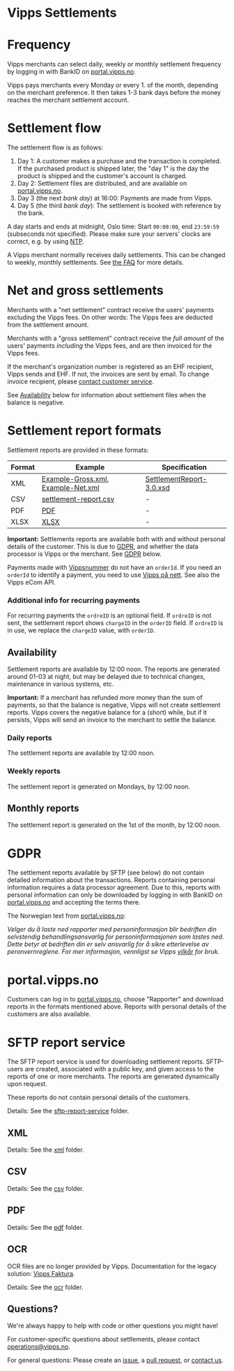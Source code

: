 # Vipps Settlements

# Frequency

Vipps merchants can select daily, weekly or monthly settlement frequency by logging in with BankID on
[portal.vipps.no](https://portal.vipps.no).

Vipps pays merchants every Monday or every 1. of the month, depending on the merchant preference.
It then takes 1-3 bank days before the money reaches the merchant settlement account.

# Settlement flow

The settlement flow is as follows:

1. Day 1: A customer makes a purchase and the transaction is completed. If the purchased product is shipped later, the "day 1" is the day the product is shipped and the customer's account is charged.
2. Day 2: Settlement files are distributed, and are available on [portal.vipps.no](https://portal.vipps.no).
3. Day 3 (the next _bank day_) at 16:00: Payments are made from Vipps.
4. Day 5 (the third _bank day_): The settlement is booked with reference by the bank.

A day starts and ends at midnight, Oslo time: Start `00:00:00`, end `23:59:59` (subseconds not specified).
Please make sure your servers' clocks are correct, e.g. by using [NTP](https://en.wikipedia.org/wiki/Network_Time_Protocol).

A Vipps merchant normally receives daily settlements. This can be changed to weekly, monthly settlements. See [the FAQ](https://www.vipps.no/sporsmal#bedriftspm) for more details.

# Net and gross settlements

Merchants with a "net settlement" contract receive the users' payments
excluding the Vipps fees. On other words: The Vipps fees are deducted
from the settlement amount.

Merchants with a "gross settlement" contract receive the _full amount_
of the users' payments
_including_ the Vipps fees, and are then invoiced for the Vipps fees.

If the merchant's organization number is registered as an EHF recipient,
Vipps sends and EHF. If not, the invoices are sent by email.
To change invoice recipient, please
[contact customer service](https://vipps.no/kontakt-oss/bedrift/vipps/).

See [Availability](#availability) below for information about settlement files
when the balance is negative.

# Settlement report formats

Settlement reports are provided in these formats:

| Format | Example            | Specification      |
| ------ | ------------------ | ------------------ |
| XML    | [Example-Gross.xml](xml/Example-Gross.xml), [Example-Net.xml](xml/Example-Net.xml) | [SettlementReport-3.0.xsd](xml/SettlementReport-3.0.xsd) |
| CSV    | [settlement-report.csv](csv/settlement-report.csv) | - |
| PDF    | [PDF](pdf/Vipps-oppgjørsrapport-16655-2018-09-23.pdf) | - |
| XLSX   | [XLSX](xlsx/Vipps-oppgjørsrapport-16655-2018-09-23.xlsx) | - |

**Important:** Settlements reports are available both with and without personal details of the customer.
This is due to [GDPR](https://ec.europa.eu/info/law/law-topic/data-protection_en), and whether
the data processor is Vipps or the merchant. See [GDPR](#gdpr) below.

Payments made with
[Vippsnummer](https://vipps.no/produkter-og-tjenester/bedrift/ta-betalt-i-butikk/ta-betalt-med-vipps/)
do not have an `orderId`.
If you need an `orderId` to identify a payment, you need to use
[Vipps på nett](https://vipps.no/produkter-og-tjenester/bedrift/ta-betalt-paa-nett/ta-betalt-paa-nett/).
See also the Vipps eCom API.

### Additional info for recurring payments
For recurring payments the `ordreID` is an optional field.
If `ordreID` is not sent, the settlement report shows `chargeID` in the `orderID` field.
If `ordreID` is in use, we replace the `chargeID` value, with `orderID`.

## Availability

Settlement reports are available by 12:00 noon. The reports are generated around
01-03 at night, but may be delayed due to technical changes, maintenance in
various systems, etc.

**Important:** If a merchant has refunded more money than the sum of payments,
so that the balance is negative, Vipps will not create settlement reports.
Vipps covers the negative balance for a (short) while, but if it persists,
Vipps will send an invoice to the merchant to settle the balance.

### Daily reports

The settlement reports are available by 12:00 noon.

### Weekly reports

The settlement report is generated on Mondays, by 12:00 noon.

## Monthly reports

The settlement report is generated on the 1st of the month, by 12:00 noon.

# GDPR

The settlement reports available by SFTP (see below) do not contain detailed information about the
transactions. Reports containing personal information requires a data processor agreement.
Due to this, reports with personal information can only be downloaded by logging in with
BankID on [portal.vipps.no](https://portal.vipps.no) and accepting the terms there.

The Norwegian text from [portal.vipps.no](https://portal.vipps.no):

_Velger du å laste ned rapporter med personinformasjon blir bedriften din selvstendig behandlingsansvarlig for personinformasjonen som lastes ned. Dette betyr at bedriften din er selv ansvarlig for å sikre etterlevelse av peronvernreglene. For mer informasjon, vennligst se Vipps [vilkår](https://www.vipps.no/vilkar/) for bruk._

# portal.vipps.no

Customers can log in to [portal.vipps.no](https://portal.vipps.no), choose "Rapporter" and download reports
in the formats mentioned above. Reports with personal details of the customers are also available.

# SFTP report service

The SFTP report service is used for downloading settlement reports.
SFTP-users are created, associated with a public key, and given access to the
reports of one or more merchants.
The reports are generated dynamically upon request.

These reports do not contain personal details of the customers.

Details: See the [sftp-report-service](sftp-report-service/) folder.

## XML

Details: See the [xml](xml/) folder.

## CSV

Details: See the [csv](csv/) folder.

## PDF

Details: See the [pdf](pdf/) folder.

## OCR

OCR files are no longer provided by Vipps.
Documentation for the legacy solution: [Vipps Faktura](ocr/vipps-invoice-api-vipps-faktura.pdf).

Details: See the [ocr](ocr/) folder.

## Questions?

We're always happy to help with code or other questions you might have!

For customer-specific questions about settlements, please contact operations@vipps.no.

For general questions: Please create an [issue](https://github.com/vippsas/vipps-ecom-api/issues),
a [pull request](https://github.com/vippsas/vipps-ecom-api/pulls),
or [contact us](https://github.com/vippsas/vipps-developers/blob/master/contact.md).
